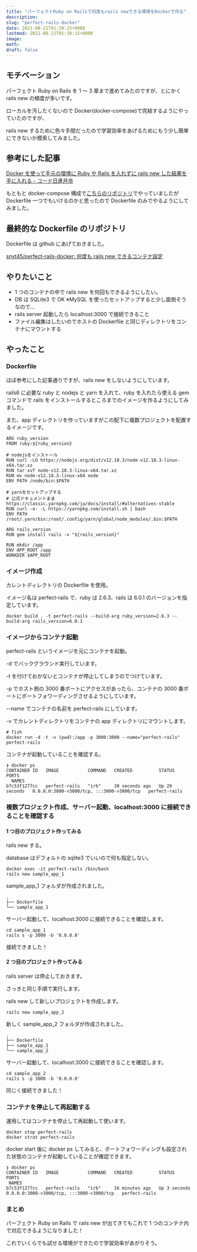 ```yaml
---
title: "パーフェクトRuby on Railsで何度もrails newできる環境をDockerで作る"
description:
slug: "perfect-rails-docker"
date: 2021-08-21T01:39:15+0000
lastmod: 2021-08-21T01:39:15+0000
image:
math:
draft: false
---
```


## モチベーション

パーフェクト Ruby on Rails を 1 ～ 3 章まで進めてみたのですが、とにかく rails new の頻度が多いです。

ローカルを汚したくないので Docker(docker-compose)で完結するようにやっていたのですが、

rails new するために色々手間だったので学習効率をあげるためにもう少し簡単にできないか模索してみました。

## 参考にした記事

[Docker を使って手元の環境に Ruby や Rails を入れずに rails new した結果を手に入れる \- コード日進月歩](https://shinkufencer.hateblo.jp/entry/2020/08/06/233446)

もともと docker-compose 構成で[こちらのリポジトリ](https://github.com/snyt45/perfect-rails2)でやっていましたが Dockerfile 一つでもいけるのかと思ったので Dockerfile のみでやるようにしてみました。

## 最終的な Dockerfile のリポジトリ

Dockerfile は github にあげておきました。

[snyt45/perfect\-rails\-docker: 何度も rails new できるコンテナ設定](https://github.com/snyt45/perfect-rails-docker)

## やりたいこと

- 1 つのコンテナの中で rails new を何回もできるようにしたい。
- DB は SQLite3 で OK ※MySQL を使ったセットアップすると少し面倒そうなので…
- rails server 起動したら localhost:3000 で接続できること
- ファイル編集はしたいのでホストの Dockerfile と同じディレクトリをコンテナにマウントする

## やったこと

### Dockerfile

ほぼ参考にした記事通りですが、rails new をしないようにしています。

rails6 に必要な ruby と nodejs と yarn を入れて、ruby を入れたら使える gem コマンドで rails をインストールするところまでのイメージを作るようにしてみました。

また、app ディレクトリを作っていますがこの配下に複数プロジェクトを配置するイメージです。

```
ARG ruby_version
FROM ruby:${ruby_version}

# nodejsをインストール
RUN curl -LO https://nodejs.org/dist/v12.18.3/node-v12.18.3-linux-x64.tar.xz
RUN tar xvf node-v12.18.3-linux-x64.tar.xz
RUN mv node-v12.18.3-linux-x64 node
ENV PATH /node/bin:$PATH

# yarnをセットアップする
# 公式ドキュメントまま https://classic.yarnpkg.com/ja/docs/install/#alternatives-stable
RUN curl -o- -L https://yarnpkg.com/install.sh | bash
ENV PATH /root/.yarn/bin:/root/.config/yarn/global/node_modules/.bin:$PATH

ARG rails_version
RUN gem install rails -v "${rails_version}"

RUN mkdir /app
ENV APP_ROOT /app
WORKDIR $APP_ROOT
```

### イメージ作成

カレントディレクトリの Dockerfile を使用。

イメージ名は perfect-rails で、ruby は 2.6.3、rails は 6.0.1 のバージョンを指定しています。

```
docker build . -t perfect-rails --build-arg ruby_version=2.6.3 --build-arg rails_version=6.0.1
```

### イメージからコンテナ起動

perfect-rails というイメージを元にコンテナを起動。

-d でバックグラウンド実行しています。

-t を付けておかないとコンテナが停止してしまうのでつけています。

-p でホスト側の 3000 番ポートにアクセスがあったら、コンテナの 3000 番ポートにポートフォワーディングさせるようにしています。

--name でコンテナの名前を perfect-rails にしています。

-v でカレントディレクトリをコンテナの app ディレクトリにマウントします。

```
# fish
docker run -d -t -v (pwd):/app -p 3000:3000 --name="perfect-rails" perfect-rails
```

コンテナが起動していることを確認する。

```
❯ docker ps
CONTAINER ID   IMAGE           COMMAND   CREATED          STATUS          PORTS
  NAMES
b7c53f1277cc   perfect-rails   "irb"     30 seconds ago   Up 29 seconds   0.0.0.0:3000->3000/tcp, :::3000->3000/tcp   perfect-rails
```

### 複数プロジェクト作成、サーバー起動、localhost:3000 に接続できることを確認する

#### 1 つ目のプロジェクト作ってみる

rails new する。

database はデフォルトの sqlite3 でいいので何も指定しない。

```
docker exec -it perfect-rails /bin/bash
rails new sample_app_1
```

sample_app_1 フォルダが作成されました。

```
.
├── Dockerfile
└── sample_app_1
```

サーバー起動して、localhost:3000 に接続できることを確認します。

```
cd sample_app_1
rails s -p 3000 -b '0.0.0.0'
```

接続できました！

#### 2 つ目のプロジェクト作ってみる

rails server は停止しておきます。

さっきと同じ手順で実行します。

rails new して新しいプロジェクトを作成します。

```
rails new sample_app_2
```

新しく sample_app_2 フォルダが作成されました。

```
.
├── Dockerfile
├── sample_app_1
└── sample_app_2
```

サーバー起動して、localhost:3000 に接続できることを確認します。

```
cd sample_app_2
rails s -p 3000 -b '0.0.0.0'
```

同じく接続できました！

### コンテナを停止して再起動する

運用してはコンテナを停止して再起動して使います。

```
docker stop perfect-rails
docker strat perfect-rails
```

docker start 後に docker ps してみると、ポートフォワーディングも設定された状態のコンテナが起動していることが確認できます。

```
❯ docker ps
CONTAINER ID   IMAGE           COMMAND   CREATED          STATUS         PORTS
 NAMES
b7c53f1277cc   perfect-rails   "irb"     16 minutes ago   Up 3 seconds   0.0.0.0:3000->3000/tcp, :::3000->3000/tcp   perfect-rails
```

### まとめ

パーフェクト Ruby on Rails で rails new が出てきてもこれで 1 つのコンテナ内で対応できるようになりました！

これでいくらでも試せる環境ができたので学習効率があがりそう。
